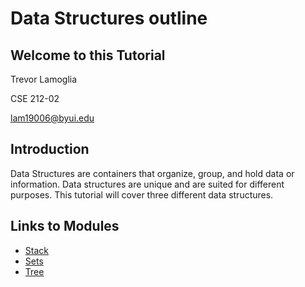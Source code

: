 # Data Structures outline

## Welcome to this Tutorial

Trevor Lamoglia

CSE 212-02

lam19006@byui.edu

## Introduction

Data Structures are containers that organize, group, and hold data or information. Data structures are unique and are suited for different purposes. This tutorial will cover three different data structures.

## Links to Modules
* [Stack](1-topic.md)
* [Sets](2-topic.md)
* [Tree](3-topic.md)